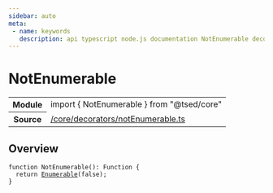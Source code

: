 ```yaml
---
sidebar: auto
meta:
 - name: keywords
   description: api typescript node.js documentation NotEnumerable decorator
---
```

# NotEnumerable <Badge text="Decorator" type="decorator"/>
<!-- Summary -->
<section class="symbol-info"><table class="is-full-width"><tbody><tr><th>Module</th><td><div class="lang-typescript"><span class="token keyword">import</span> { NotEnumerable }&nbsp;<span class="token keyword">from</span>&nbsp;<span class="token string">"@tsed/core"</span></div></td></tr><tr><th>Source</th><td><a href="https://github.com/Romakita/ts-express-decorators/blob/v4.30.1/src//core/decorators/notEnumerable.ts#L0-L0">/core/decorators/notEnumerable.ts</a></td></tr></tbody></table></section>

<!-- Overview -->
## Overview


<pre><code class="typescript-lang ">function <span class="token function">NotEnumerable</span><span class="token punctuation">(</span><span class="token punctuation">)</span><span class="token punctuation">:</span> Function <span class="token punctuation">{</span>
  return <span class="token function"><a href="/api/core/decorators/Enumerable.html"><span class="token">Enumerable</span></a></span><span class="token punctuation">(</span>false<span class="token punctuation">)</span><span class="token punctuation">;</span>
<span class="token punctuation">}</span>
</code></pre>